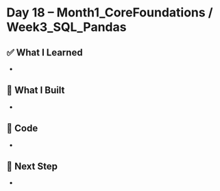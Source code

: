 # Day 18 – Month1_CoreFoundations / Week3_SQL_Pandas

## ✅ What I Learned
- 

## 🔨 What I Built
- 

## 📂 Code
- 

## 🎯 Next Step
- 

